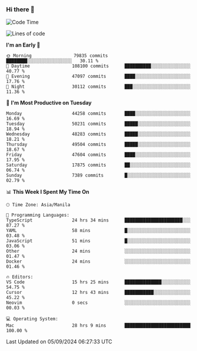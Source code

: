 ### Hi there 👋

<!--START_SECTION:waka-->
![Code Time](http://img.shields.io/badge/Code%20Time-5%2C513%20hrs%201%20min-blue)

![Lines of code](https://img.shields.io/badge/From%20Hello%20World%20I%27ve%20Written-118.3%20million%20lines%20of%20code-blue)

**I'm an Early 🐤** 

```text
🌞 Morning                79835 commits       ████████░░░░░░░░░░░░░░░░░   30.11 % 
🌆 Daytime                108100 commits      ██████████░░░░░░░░░░░░░░░   40.77 % 
🌃 Evening                47097 commits       ████░░░░░░░░░░░░░░░░░░░░░   17.76 % 
🌙 Night                  30112 commits       ███░░░░░░░░░░░░░░░░░░░░░░   11.36 % 
```
📅 **I'm Most Productive on Tuesday** 

```text
Monday                   44258 commits       ████░░░░░░░░░░░░░░░░░░░░░   16.69 % 
Tuesday                  50231 commits       █████░░░░░░░░░░░░░░░░░░░░   18.94 % 
Wednesday                48283 commits       █████░░░░░░░░░░░░░░░░░░░░   18.21 % 
Thursday                 49504 commits       █████░░░░░░░░░░░░░░░░░░░░   18.67 % 
Friday                   47604 commits       ████░░░░░░░░░░░░░░░░░░░░░   17.95 % 
Saturday                 17875 commits       ██░░░░░░░░░░░░░░░░░░░░░░░   06.74 % 
Sunday                   7389 commits        █░░░░░░░░░░░░░░░░░░░░░░░░   02.79 % 
```


📊 **This Week I Spent My Time On** 

```text
🕑︎ Time Zone: Asia/Manila

💬 Programming Languages: 
TypeScript               24 hrs 34 mins      ██████████████████████░░░   87.27 % 
YAML                     58 mins             █░░░░░░░░░░░░░░░░░░░░░░░░   03.48 % 
JavaScript               51 mins             █░░░░░░░░░░░░░░░░░░░░░░░░   03.06 % 
Other                    24 mins             ░░░░░░░░░░░░░░░░░░░░░░░░░   01.47 % 
Docker                   24 mins             ░░░░░░░░░░░░░░░░░░░░░░░░░   01.46 % 

🔥 Editors: 
VS Code                  15 hrs 25 mins      ██████████████░░░░░░░░░░░   54.75 % 
Cursor                   12 hrs 43 mins      ███████████░░░░░░░░░░░░░░   45.22 % 
Neovim                   0 secs              ░░░░░░░░░░░░░░░░░░░░░░░░░   00.03 % 

💻 Operating System: 
Mac                      28 hrs 9 mins       █████████████████████████   100.00 % 
```


 Last Updated on 05/09/2024 06:27:33 UTC
<!--END_SECTION:waka-->


<!--
**rad182/rad182** is a ✨ _special_ ✨ repository because its `README.md` (this file) appears on your GitHub profile.

Here are some ideas to get you started:

- 🔭 I’m currently working on ...
- 🌱 I’m currently learning ...
- 👯 I’m looking to collaborate on ...
- 🤔 I’m looking for help with ...
- 💬 Ask me about ...
- 📫 How to reach me: ...
- 😄 Pronouns: ...
- ⚡ Fun fact: ...
-->

